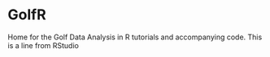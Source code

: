# GolfR
Home for the Golf Data Analysis in R tutorials and accompanying code.
This is a line from RStudio